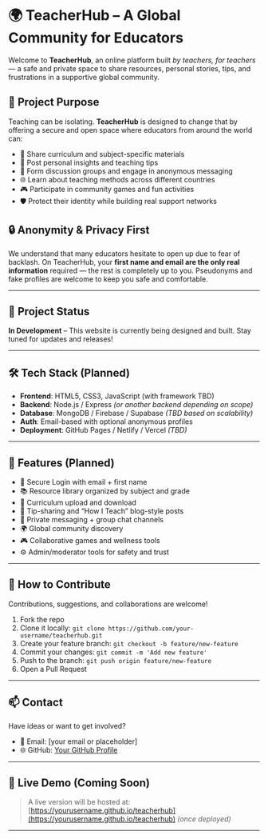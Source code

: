 # 🌍 TeacherHub – A Global Community for Educators

Welcome to **TeacherHub**, an online platform built *by teachers, for teachers* — a safe and private space to share resources, personal stories, tips, and frustrations in a supportive global community.

## 🎯 Project Purpose

Teaching can be isolating. **TeacherHub** is designed to change that by offering a secure and open space where educators from around the world can:
- 🤝 Share curriculum and subject-specific materials
- 🧠 Post personal insights and teaching tips
- 💬 Form discussion groups and engage in anonymous messaging
- 🌐 Learn about teaching methods across different countries
- 🎮 Participate in community games and fun activities
- 🛡️ Protect their identity while building real support networks

## 🔒 Anonymity & Privacy First

We understand that many educators hesitate to open up due to fear of backlash. On TeacherHub, your **first name and email are the only real information** required — the rest is completely up to you. Pseudonyms and fake profiles are welcome to keep you safe and comfortable.

---

## 🚧 Project Status

**In Development** – This website is currently being designed and built. Stay tuned for updates and releases!

---

## 🛠️ Tech Stack (Planned)

- **Frontend**: HTML5, CSS3, JavaScript (with framework TBD)
- **Backend**: Node.js / Express *(or another backend depending on scope)*
- **Database**: MongoDB / Firebase / Supabase *(TBD based on scalability)*
- **Auth**: Email-based with optional anonymous profiles
- **Deployment**: GitHub Pages / Netlify / Vercel *(TBD)*

---

## 📁 Features (Planned)

- 🔐 Secure Login with email + first name
- 📚 Resource library organized by subject and grade
- 📝 Curriculum upload and download
- 🧩 Tip-sharing and “How I Teach” blog-style posts
- 💬 Private messaging + group chat channels
- 🌍 Global community discovery
- 🎮 Collaborative games and wellness tools
- ⚙️ Admin/moderator tools for safety and trust

---

## 🌱 How to Contribute

Contributions, suggestions, and collaborations are welcome!

1. Fork the repo
2. Clone it locally: `git clone https://github.com/your-username/teacherhub.git`
3. Create your feature branch: `git checkout -b feature/new-feature`
4. Commit your changes: `git commit -m 'Add new feature'`
5. Push to the branch: `git push origin feature/new-feature`
6. Open a Pull Request

---

## 📫 Contact

Have ideas or want to get involved?

- 📧 Email: [your email or placeholder]
- 🌐 GitHub: [Your GitHub Profile](https://github.com/your-username)

---

## 📎 Live Demo (Coming Soon)

> A live version will be hosted at: [https://yourusername.github.io/teacherhub](https://yourusername.github.io/teacherhub) *(once deployed)*

---
